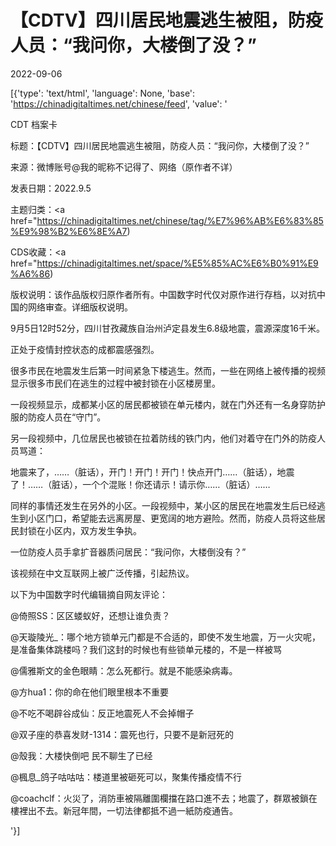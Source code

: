 # 【CDTV】四川居民地震逃生被阻，防疫人员：“我问你，大楼倒了没？”

2022-09-06

[{'type': 'text/html', 'language': None, 'base': 'https://chinadigitaltimes.net/chinese/feed', 'value': '

CDT 档案卡

标题：【CDTV】四川居民地震逃生被阻，防疫人员：“我问你，大楼倒了没？”

来源：微博账号@我的昵称不记得了、网络（原作者不详）

发表日期：2022.9.5

主题归类：<a href="https://chinadigitaltimes.net/chinese/tag/%E7%96%AB%E6%83%85%E9%98%B2%E6%8E%A7)

CDS收藏：<a href="https://chinadigitaltimes.net/space/%E5%85%AC%E6%B0%91%E9%A6%86)

版权说明：该作品版权归原作者所有。中国数字时代仅对原作进行存档，以对抗中国的网络审查。详细版权说明。





9月5日12时52分，四川甘孜藏族自治州泸定县发生6.8级地震，震源深度16千米。

正处于疫情封控状态的成都震感强烈。

很多市民在地震发生后第一时间紧急下楼逃生。然而，一些在网络上被传播的视频显示很多市民们在逃生的过程中被封锁在小区楼房里。

一段视频显示，成都某小区的居民都被锁在单元楼内，就在门外还有一名身穿防护服的防疫人员在“守门”。



另一段视频中，几位居民也被锁在拉着防线的铁门内，他们对着守在门外的防疫人员骂道：



地震来了，&#8230;&#8230;（脏话），开门！开门！开门！快点开门&#8230;&#8230;（脏话），地震了！&#8230;&#8230;（脏话），一个个混账！你还请示！请示你&#8230;&#8230;（脏话）&#8230;&#8230;





同样的事情还发生在另外的小区。一段视频中，某小区的居民在地震发生后已经逃生到小区门口，希望能去远离房屋、更宽阔的地方避险。然而，防疫人员将这些居民封锁在小区内，双方发生争执。

一位防疫人员手拿扩音器质问居民：“我问你，大楼倒没有？”



该视频在中文互联网上被广泛传播，引起热议。

以下为中国数字时代编辑摘自网友评论：



@倚照SS：区区蝼蚁好，还想让谁负责？

@天璇陵光_：哪个地方锁单元门都是不合适的，即使不发生地震，万一火灾呢，是准备集体跳楼吗？我们这封的时候也有些锁单元楼的，不是一样被骂

@儒雅斯文的金色眼睛：怎么死都行。就是不能感染病毒。

@方hua1：你的命在他们眼里根本不重要

@不吃不喝辟谷成仙：反正地震死人不会掉帽子

@双子座的恭喜发财-1314：震死也行，只要不是新冠死的

@殼我：大楼快倒吧 民不聊生了已经

@楓息_鸽子咕咕咕：楼道里被砸死可以，聚集传播疫情不行

@coachclf：火災了，消防車被隔離圍欄擋在路口進不去；地震了，群眾被鎖在樓裡出不去。新冠年間，一切法律都抵不過一紙防疫通告。

'}]